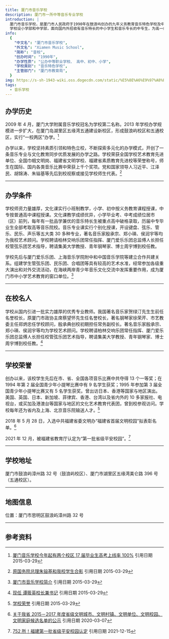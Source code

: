 ```yaml
---
title: 厦门市音乐学校
description: 厦门市一所中等音乐专业学校
introduction: |
  厦门市音乐学校，是厦门市人民政府于1990年在鼓浪屿创办的九年义务教育音乐特色学校及中等音乐学校，2009年加挂“厦门大学附属音乐学校”校名。
  学校设小学部和中学部，面向国内外招收有音乐特长的中小学生和音乐专长的中专生，为高一级院校输送了大批文化素质高的音乐人才。2018年，被福建省教育厅认定为福建省第八批达标中等职业学校。
info:
  {
    "中文名": "厦门市音乐学校",
    "外文名": "Xiamen Music School",
    "简称": "音校",
    "创办时间": "1990年",
    "办学性质": "公办中等职业学校、 高中、初中、小学",
    "学校类别": "音乐特色学校",
    "主管部门": "厦门市教育局",
  }
img: https://s-sh-1943-wiki.oss.dogecdn.com/static/%E5%8E%A6%E9%97%A8%E5%B8%82%E9%9F%B3%E4%B9%90%E5%AD%A6%E6%A0%A1/PpOq4XY2TdLRCtM.png
tags:
  - 音乐学校
---
```


## 办学历史

2009 年 4 月，厦门大学附属音乐学校冠名为学校第二名称。2013 年学校办学规模进一步扩大，在厦门岛湖里区五缘湾五通建设新校区，形成鼓浪屿校区和五通校区，实行“一校两区”办学。[^1]

<WikiPicture src="https://s-sh-1943-wiki.oss.dogecdn.com/static/%E5%8E%A6%E9%97%A8%E5%B8%82%E9%9F%B3%E4%B9%90%E5%AD%A6%E6%A0%A1/tBd5UzFCy8Qjrbs.png" alt="厦门市音乐学校 五通校区"></WikiPicture>

办学以来，学校坚持素质引领和特色立校，不断探索多元化的办学模式，开创了一条音乐专业与文化教育同步优质发展的办学之路。学校荣获全国学校艺术教育先进单位、全国巾帼文明岗、福建省文明学校、福建省素质教育先进校等荣誉称号，师生在国际、国内各类音乐比赛中荣获上千个奖项。党和国家领导人习近平、江泽民、胡锦涛、朱镕基等先后到校视察或接见学校师生代表。[^2]

---

## 办学条件

学校师资力量雄厚，文化课实行小班制教学，小学、初中按义务教育课程授课，中专按普通高中课程授课。文化课教学成绩优异，小学毕业考、中考成绩位居市（区）前列，每年有一批品学兼优的音乐特长生被重点高中破格录取，历届中专毕业生全部考取高等音乐院校。音乐专业课实行个别化授课，开设键盘、弦乐、管乐、民乐、声乐等五大类 30 多种专业，著名音乐家殷承宗、郑小瑛、侯润宇等均为我校艺术顾问。学校聘请柏林交响乐团常任指挥、厦门爱乐乐团总监傅人长担任校管弦乐团艺术指导，聘请集美大学教授、青年钢琴家、博士周宇博到校任教。

学校先后与厦门爱乐乐团、上海音乐学院附中和中国音乐学院等建立合作共建关系。组建学生管弦乐团、民乐团、合唱团等具有较高的艺术水准，经常参加各级重大演出和对外交流活动，在海峡两岸青少年音乐文化交流中发挥重要作用，成为厦门市中小学艺术教育的窗口单位。[^3]

---

## 在校名人

学校从国内引进一批实力雄厚的优秀专业教师。我国著名音乐家贺绿汀先生生前任名誉校长，原厦门市政协主席蔡望怀先生任名誉校长，著名钢琴家徐荣芹、市艺教委主任郑炳忠任学校顾问，殷承典创校初期担任常务副校长。著名音乐家殷承宗、郑小瑛、侯润宇等均为学校艺术顾问。学校聘请柏林交响乐团常任指挥、厦门爱乐乐团总监傅人长担任校管弦乐团艺术指导，聘请集美大学教授、青年钢琴家、博士周宇博到校任教。[^4]

---

## 学校荣誉

创办以来，该校学生先后在市、省、全国各项音乐比赛中共夺得 13 个一等奖；在 1994 年第 2 届全国青少年小提琴比赛中有 9 名学生获奖；1995 年参加第 3 届全国青少年小提琴比赛又有 5 名学生获奖。曾出访日本、香港等国家与地区演出。美国、英国、日本、新加坡、菲律宾、香港、台湾以及省内外的 10 多家报社、电视台，或买加及港澳台等国家与地区的文化艺术教育代表团，曾到校参观访问。学校每年还为省内及上海、北京音乐院输送人才。[^5]

2018 年 5 月 28 日，入选中共福建省委文明办“福建省首届文明校园”拟表彰名单。[^6]

2021 年 12 月，被福建省教育厅认定为“第一批省级平安校园”。[^7]

---

## 学校地址

厦门市鼓浪屿漳州路 32 号（鼓浪屿校区）、厦门市湖里区五缘湾美仑路 396 号（五通校区）。

---

## 地图信息

位置：厦门市思明区鼓浪屿漳州路 32 号

[<WikiPicture src="https://s-sh-1943-wiki.oss.dogecdn.com/static/%E5%8E%A6%E9%97%A8%E5%B8%82%E9%9F%B3%E4%B9%90%E5%AD%A6%E6%A0%A1/w8RhzNHxMIE34Vl.png" alt="厦门市音乐学校 位置"></WikiPicture>](https://map.baidu.com/?poiShareUid=a7bfd1139a6e252cca1b953e)

---

## 参考资料

[^1]: [厦门音乐学校今年起有两个校区 17 届毕业生高考上线率 100%](https://news.xmnn.cn/a/xmxw/201304/t20130415_3244995.htm) 引用日期 2015-03-29
[^2]: [原国务院总理朱镕基和我校学生合影](http://xmyyxx.xmedu.gov.cn:81/list!newsDetail.do?newsId=188&id=2) 引用日期 2015-03-29
[^3]: [厦门市音乐学校简介](http://xmyyxx.xmedu.gov.cn:81/list!newsDetail.do?newsId=1400&id=2) 引用日期 2015-03-29
[^4]: [现任 谭筱英校长兼书记](http://xmyyxx.xmedu.gov.cn:81/list!newsDetail.do?newsId=813&id=2) 引用日期 2015-03-29
[^5]: [学校荣誉](http://xmyyxx.xmedu.gov.cn:81/morelist!morelist.do?treeid=21) 引用日期 2015-03-29
[^6]: [关于我省 2015－2017 年度省级文明城市、文明村镇、文明单位、文明校园、文明家庭候选名单的公示](http://wmf.fjsen.com/topic/2018-05/28/content_21091257_all.htm#content_2) 引用日期 2020-03-07
[^7]: [752 所！福建第一批省级平安校园认定](https://baijiahao.baidu.com/s?id=1719216253458933066) 引用日期 2021-12-15
